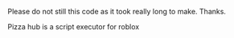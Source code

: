 Please do not still this code as it took really long to make.
Thanks.


Pizza hub is a script executor for roblox
